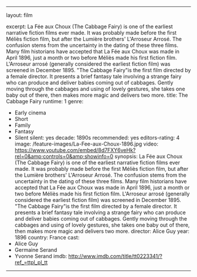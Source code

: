 ---

layout: film

excerpt: La Fée aux Choux &#40;The Cabbage Fairy&#41; is one of the earliest narrative fiction films ever made. It was probably made before the first Méliès fiction film, but after the Lumière brothers' L'Arroseur Arrosé. The confusion stems from the uncertainty in the dating of these three films. Many film historians have accepted that La Fée aux Choux was made in April 1896, just a month or two before Méliès made his first fiction film. L'Arroseur arrosé (generally considered the earliest fiction film) was screened in December 1895. &quot;The Cabbage Fairy&quot;is the first film directed by a female director. It presents a brief fantasy tale involving a strange fairy who can produce and deliver babies coming out of cabbages. Gently moving through the cabbages and using of lovely gestures, she takes one baby out of there, then makes more magic and delivers two more.
title: The Cabbage Fairy
runtime: 1
genre: 
- Early cinema
- Short
- Family
- Fantasy
- Silent
silent: yes
decade:  1890s
recommended: yes
editors-rating: 4
image: /feature-images/La-Fee-aux-Choux-1896.jpg
video: https://www.youtube.com/embed/8d7FXY6veHk?rel=0&amp;controls=0&amp;showinfo=0
synopsis: La Fée aux Choux &#40;The Cabbage Fairy&#41; is one of the earliest narrative fiction films ever made. It was probably made before the first Méliès fiction film, but after the Lumière brothers' L'Arroseur Arrosé. The confusion stems from the uncertainty in the dating of these three films. Many film historians have accepted that La Fée aux Choux was made in April 1896, just a month or two before Méliès made his first fiction film. L'Arroseur arrosé (generally considered the earliest fiction film) was screened in December 1895. &quot;The Cabbage Fairy&quot;is the first film directed by a female director. It presents a brief fantasy tale involving a strange fairy who can produce and deliver babies coming out of cabbages. Gently moving through the cabbages and using of lovely gestures, she takes one baby out of there, then makes more magic and delivers two more.
director: Alice Guy
year: 1896
country: France
cast:
- Alice Guy
- Germaine Serand
- Yvonne Serand
imdb: http://www.imdb.com/title/tt0223341/?ref_=ttpl_pl_tt

--- 
